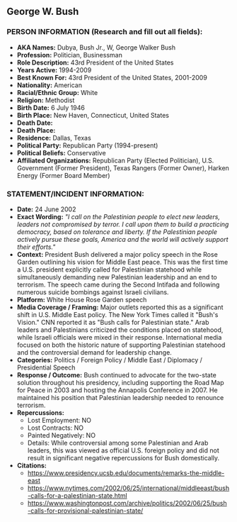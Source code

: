 ## George W. Bush

### PERSON INFORMATION (Research and fill out all fields):
- **AKA Names:** Dubya, Bush Jr., W, George Walker Bush
- **Profession:** Politician, Businessman
- **Role Description:** 43rd President of the United States
- **Years Active:** 1994-2009
- **Best Known For:** 43rd President of the United States, 2001-2009
- **Nationality:** American
- **Racial/Ethnic Group:** White
- **Religion:** Methodist
- **Birth Date:** 6 July 1946
- **Birth Place:** New Haven, Connecticut, United States
- **Death Date:** 
- **Death Place:** 
- **Residence:** Dallas, Texas
- **Political Party:** Republican Party (1994-present)
- **Political Beliefs:** Conservative
- **Affiliated Organizations:** Republican Party (Elected Politician), U.S. Government (Former President), Texas Rangers (Former Owner), Harken Energy (Former Board Member)

### STATEMENT/INCIDENT INFORMATION:
- **Date:** 24 June 2002
- **Exact Wording:** *"I call on the Palestinian people to elect new leaders, leaders not compromised by terror. I call upon them to build a practicing democracy, based on tolerance and liberty. If the Palestinian people actively pursue these goals, America and the world will actively support their efforts."*
- **Context:** President Bush delivered a major policy speech in the Rose Garden outlining his vision for Middle East peace. This was the first time a U.S. president explicitly called for Palestinian statehood while simultaneously demanding new Palestinian leadership and an end to terrorism. The speech came during the Second Intifada and following numerous suicide bombings against Israeli civilians.
- **Platform:** White House Rose Garden speech
- **Media Coverage / Framing:** Major outlets reported this as a significant shift in U.S. Middle East policy. The New York Times called it "Bush's Vision." CNN reported it as "Bush calls for Palestinian state." Arab leaders and Palestinians criticized the conditions placed on statehood, while Israeli officials were mixed in their response. International media focused on both the historic nature of supporting Palestinian statehood and the controversial demand for leadership change.
- **Categories:** Politics / Foreign Policy / Middle East / Diplomacy / Presidential Speech
- **Response / Outcome:** Bush continued to advocate for the two-state solution throughout his presidency, including supporting the Road Map for Peace in 2003 and hosting the Annapolis Conference in 2007. He maintained his position that Palestinian leadership needed to renounce terrorism.
- **Repercussions:**
  - Lost Employment: NO
  - Lost Contracts: NO
  - Painted Negatively: NO
  - Details: While controversial among some Palestinian and Arab leaders, this was viewed as official U.S. foreign policy and did not result in significant negative repercussions for Bush domestically.
- **Citations:** 
  - https://www.presidency.ucsb.edu/documents/remarks-the-middle-east
  - https://www.nytimes.com/2002/06/25/international/middleeast/bush-calls-for-a-palestinian-state.html
  - https://www.washingtonpost.com/archive/politics/2002/06/25/bush-calls-for-provisional-palestinian-state/